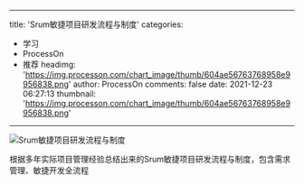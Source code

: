 
---
title: 'Srum敏捷项目研发流程与制度'
categories: 
 - 学习
 - ProcessOn
 - 推荐
headimg: 'https://img.processon.com/chart_image/thumb/604ae56763768958e9956838.png'
author: ProcessOn
comments: false
date: 2021-12-23 06:27:13
thumbnail: 'https://img.processon.com/chart_image/thumb/604ae56763768958e9956838.png'
---

<div>   
<img class="thumb" alt="Srum敏捷项目研发流程与制度" src="https://img.processon.com/chart_image/thumb/604ae56763768958e9956838.png" referrerpolicy="no-referrer">
<p>根据多年实际项目管理经验总结出来的Srum敏捷项目研发流程与制度，包含需求管理、敏捷开发全流程</p>  
</div>
            